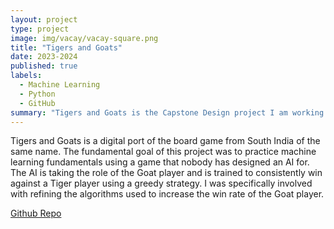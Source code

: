 ```yaml
---
layout: project
type: project
image: img/vacay/vacay-square.png
title: "Tigers and Goats"
date: 2023-2024
published: true
labels:
  - Machine Learning
  - Python
  - GitHub
summary: "Tigers and Goats is the Capstone Design project I am working on alongside a team of other students for EE396 and 496."
---
```



Tigers and Goats is a digital port of the board game from South India of the same name. The fundamental goal of this project was to practice machine learning fundamentals using a game that nobody has designed an AI for. The AI is taking the role of the Goat player and is trained to consistently win against a Tiger player using a greedy strategy. I was specifically involved with refining the algorithms used to increase the win rate of the Goat player.

 
[Github Repo](https://github.com/nsanthan/tigersandgoats/tree/fall-23)
